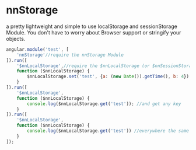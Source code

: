 # nnStorage
a pretty lightweight and simple to use localStorage and sessionStorage Module.
You don't have to worry about Browser support or stringify your objects.


```javascript
angular.module('test', [
    'nnStorage'//require the nnStorage Module
]).run([
    '$nnLocalStorage',//require the $nnLocalStorage (or $nnSessionStorage) Service
    function ($nnLocalStorage) {
        $nnLocalStorage.set('test', {a: (new Date()).getTime(), b: 4}); //Set any value
    }
]).run([
    '$nnLocalStorage',
    function ($nnLocalStorage) {
        console.log($nnLocalStorage.get('test')); //and get any key
    }
]).run([
    '$nnLocalStorage',
    function ($nnLocalStorage) {
        console.log($nnLocalStorage.get('test')) //everywhere the same object with the same values
    }
]);
```